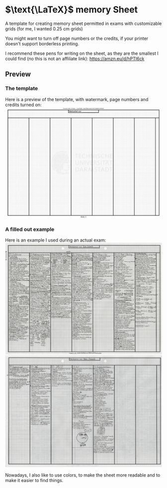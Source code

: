 # $\text{\LaTeX}$ memory Sheet
A template for creating memory sheet permitted in exams with customizable grids (for me, I wanted 0.25 cm grids)

You might want to turn off page numbers or the credits, if your printer doesn't support borderless printing.

I recommend these pens for writing on the sheet, as they are the smallest I could find (no this is not an affiliate link): https://amzn.eu/d/hPTl6ck

## Preview
### The template
Here is a preview of the template, with watermark, page numbers and credits turned on:
![Preview](img/preview.svg)

### A filled out example
Here is an example I used during an actual exam:
![Example](img/FMSe-Merkzettel%20(1).jpg)
![Example](img/FMSe-Merkzettel%20(2).jpg)

Nowadays, I also like to use colors, to make the sheet more readable and to make it easier to find things.
